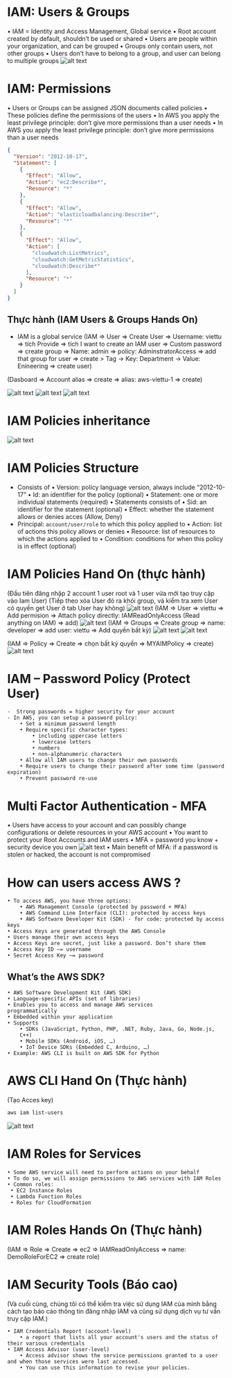 # IAM: Users & Groups

• IAM = Identity and Access Management, Global service
• Root account created by default, shouldn’t be used or shared
• Users are people within your organization, and can be grouped
• Groups only contain users, not other groups
• Users don’t have to belong to a group, and user can belong to multiple groups
![alt text](./image/{2811ECD6-969B-404A-851C-07EE0F5658E6}.png)

# IAM: Permissions

• Users or Groups can be assigned JSON documents called policies
• These policies define the permissions of the users
• In AWS you apply the least privilege principle: don’t give more permissions than a user needs
• In AWS you apply the least privilege principle: don’t give more permissions than a user needs

```json
{
  "Version": "2012-10-17",
  "Statement": [
    {
      "Effect": "Allow",
      "Action": "ec2:Describe*",
      "Resource": "*"
    },
    {
      "Effect": "Allow",
      "Action": "elasticloadbalancing:Describe*",
      "Resource": "*"
    },
    {
      "Effect": "Allow",
      "Action": [
        "cloudwatch:ListMetrics",
        "cloudwatch:GetMetricStatistics",
        "cloudwatch:Describe*"
      ],
      "Resource": "*"
    }
  ]
}
```

## Thực hành (IAM Users & Groups Hands On)

- IAM is a global service
  (IAM => User => Create User => Username: viettu => tích Provide => tích I want to create an IAM user => Custom password => create group => Name: admin => policy: AdminstratorAccess => add that group for user => create > Tag -> Key: Department -> Value: Enineering => create user)

(Dasboard => Account alias => create => alias: aws-viettu-1 => create)

![alt text](./image/{650D5243-1250-4156-83E7-CF082F24DE61}.png)
![alt text]({FD8183B0-0FFB-494D-99B1-14648FD3B4FB}.png)
![alt text]({466A904B-5FF2-48C2-9987-1D5EF8971E11}.png)

# IAM Policies inheritance

![alt text](./image/{EECE9356-5107-4EC9-874C-787AE341A1E7}.png)

# IAM Policies Structure

- Consists of
  • Version: policy language version, always include “2012-10-17”
  • Id: an identifier for the policy (optional) • Statement: one or more individual statements (required)
  • Statements consists of • Sid: an identifier for the statement (optional) • Effect: whether the statement allows or denies acces (Allow, Deny)
- Principal: `account/user/role` to which this policy applied to
  • Action: list of actions this policy allows or denies
  • Resource: list of resources to which the actions applied to
  • Condition: conditions for when this policy is in effect (optional)

# IAM Policies Hand On (thực hành)

(Đầu tiên đăng nhập 2 account 1 user root và 1 user vừa mới tạo truy cập vào Iam User)
(Tiếp theo xóa User đó ra khỏi group, và kiểm tra xem User có quyền get User ở tab User hay không)
![alt text]({E040C031-7303-4EE1-B3BC-BEC9A6AF72A1}.png)
(IAM => User => viettu => Add permision => Attach policy directly: IAMReadOnlyAccess (Read anything on IAM) => add)
![alt text]({A6D5FDC8-B8E3-4509-A8EE-D5B59B36CA70}.png)
(IAM => Groups => Create group => name: developer => add user: viettu => Add quyền bất kỳ)
![alt text]({E2779288-EECC-4E39-A7B0-08FBB46AD10D}.png)
![alt text]({D9E2A158-610C-41AC-9F5F-64A908E327F6}.png)

(IAM => Policy => Create => chọn bất ký quyền => MYAIMPolicy => create)
![alt text]({55F57E4B-285F-471F-935B-4AB444209A14}.png)

# IAM – Password Policy (Protect User)

```plaintext
-  Strong passwords = higher security for your account
- In AWS, you can setup a password policy:
    • Set a minimum password length
    • Require specific character types:
        • including uppercase letters
        • lowercase letters
        • numbers
        • non-alphanumeric characters
    • Allow all IAM users to change their own passwords
    • Require users to change their password after some time (password expiration)
    • Prevent password re-use
```

# Multi Factor Authentication - MFA

• Users have access to your account and can possibly change configurations or delete resources in your AWS account
• You want to protect your Root Accounts and IAM users
• MFA = password you know + security device you own
![alt text]({4D82933B-67C9-45B6-B6BB-C866276D7EF4}.png)
• Main benefit of MFA: if a password is stolen or hacked, the account is not compromised

# How can users access AWS ?

```plaintext
• To access AWS, you have three options:
    • AWS Management Console (protected by password + MFA)
    • AWS Command Line Interface (CLI): protected by access keys
    • AWS Software Developer Kit (SDK) - for code: protected by access keys
• Access Keys are generated through the AWS Console
• Users manage their own access keys
• Access Keys are secret, just like a password. Don’t share them
• Access Key ID ~= username
• Secret Access Key ~= password
```

## What’s the AWS SDK?

```plain text
• AWS Software Development Kit (AWS SDK)
• Language-specific APIs (set of libraries)
• Enables you to access and manage AWS services
programmatically
• Embedded within your application
• Supports
    • SDKs (JavaScript, Python, PHP, .NET, Ruby, Java, Go, Node.js,
    C++)
    • Mobile SDKs (Android, iOS, …)
    • IoT Device SDKs (Embedded C, Arduino, …)
• Example: AWS CLI is built on AWS SDK for Python
```

# AWS CLI Hand On (Thực hành)

(Tạo Acces key)

```bash
aws iam list-users
```

![alt text](image.png)

# IAM Roles for Services

```plaintext
• Some AWS service will need to perform actions on your behalf
• To do so, we will assign permissions to AWS services with IAM Roles
• Common roles:
 • EC2 Instance Roles
 • Lambda Function Roles
 • Roles for CloudFormation
```

# IAM Roles Hands On (Thực hành)

(IAM => Role => Create => ec2 => IAMReadOnlyAccess => name: DemoRoleForEC2 => create role)

# IAM Security Tools (Báo cao)

(Và cuối cùng, chúng tôi có thể kiểm tra việc sử dụng IAM của mình bằng cách tạo báo cáo thông tin đăng nhập IAM và cũng sử dụng dịch vụ tư vấn truy cập IAM.)

```plantext
• IAM Credentials Report (account-level)
    • a report that lists all your account's users and the status of their various credentials
• IAM Access Advisor (user-level)
    • Access advisor shows the service permissions granted to a user and when those services were last accessed.
    • You can use this information to revise your policies.
```
